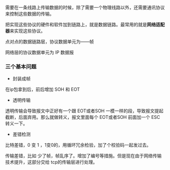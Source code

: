 
需要在一条线路上传输数据的时候，除了需要一个物理线路以外，还需要通讯协议来控制这些数据的传输。

把实现这些协议的硬件和软件加到链路上，就是数据链路。最常用的就是**网络适配器**来实现这些协议。


点对点的数据链路层，协议数据单元为——帧

网络层的协议数据单元为 IP 数据报


### 三个基本问题

- 封装成帧

在ip包拿到后，前后增加 SOH 和 EOT

- 透明传输

透明传输会导致报文中正好有一个跟 EOT或者SOH 一模一样的段，导致报文提起截断，后面弃用。那么就做转义，报文里面每个 EOT或者SOH 前面加一个 ESC 转义一下。 

- 差错检测

比特差错，0 变 1 ，1变0的，用循环冗余检验，加了个校验码一起发过去。

传输差错，比如 少了帧，帧乱序了。增加了编号等措施。但是现在由于网络传输技术提升，这部分交给 tcp的传输层进行处理。



